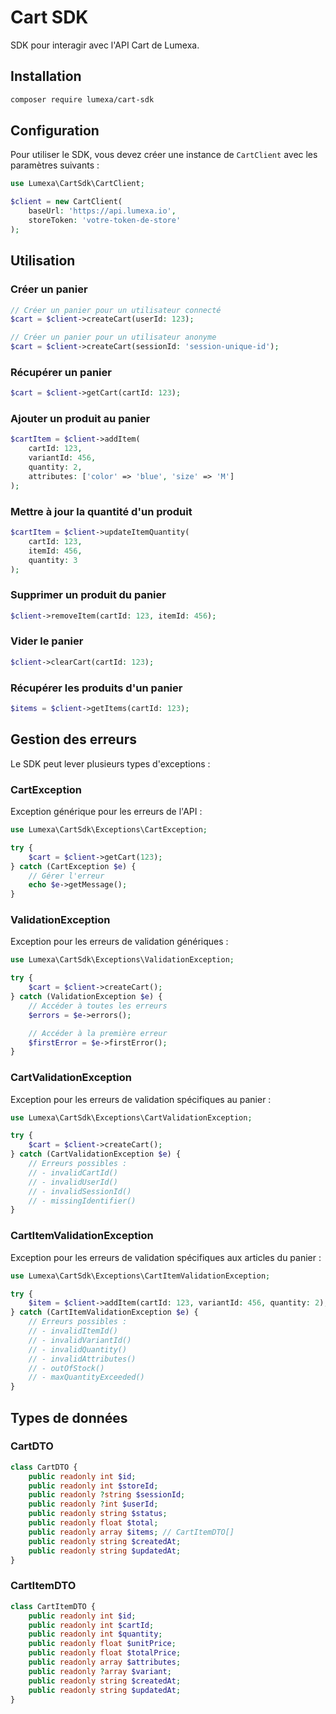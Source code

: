# Cart SDK

SDK pour interagir avec l'API Cart de Lumexa.

## Installation

```bash
composer require lumexa/cart-sdk
```

## Configuration

Pour utiliser le SDK, vous devez créer une instance de `CartClient` avec les paramètres suivants :

```php
use Lumexa\CartSdk\CartClient;

$client = new CartClient(
    baseUrl: 'https://api.lumexa.io',
    storeToken: 'votre-token-de-store'
);
```

## Utilisation

### Créer un panier

```php
// Créer un panier pour un utilisateur connecté
$cart = $client->createCart(userId: 123);

// Créer un panier pour un utilisateur anonyme
$cart = $client->createCart(sessionId: 'session-unique-id');
```

### Récupérer un panier

```php
$cart = $client->getCart(cartId: 123);
```

### Ajouter un produit au panier

```php
$cartItem = $client->addItem(
    cartId: 123,
    variantId: 456,
    quantity: 2,
    attributes: ['color' => 'blue', 'size' => 'M']
);
```

### Mettre à jour la quantité d'un produit

```php
$cartItem = $client->updateItemQuantity(
    cartId: 123,
    itemId: 456,
    quantity: 3
);
```

### Supprimer un produit du panier

```php
$client->removeItem(cartId: 123, itemId: 456);
```

### Vider le panier

```php
$client->clearCart(cartId: 123);
```

### Récupérer les produits d'un panier

```php
$items = $client->getItems(cartId: 123);
```

## Gestion des erreurs

Le SDK peut lever plusieurs types d'exceptions :

### CartException

Exception générique pour les erreurs de l'API :

```php
use Lumexa\CartSdk\Exceptions\CartException;

try {
    $cart = $client->getCart(123);
} catch (CartException $e) {
    // Gérer l'erreur
    echo $e->getMessage();
}
```

### ValidationException

Exception pour les erreurs de validation génériques :

```php
use Lumexa\CartSdk\Exceptions\ValidationException;

try {
    $cart = $client->createCart();
} catch (ValidationException $e) {
    // Accéder à toutes les erreurs
    $errors = $e->errors();

    // Accéder à la première erreur
    $firstError = $e->firstError();
}
```

### CartValidationException

Exception pour les erreurs de validation spécifiques au panier :

```php
use Lumexa\CartSdk\Exceptions\CartValidationException;

try {
    $cart = $client->createCart();
} catch (CartValidationException $e) {
    // Erreurs possibles :
    // - invalidCartId()
    // - invalidUserId()
    // - invalidSessionId()
    // - missingIdentifier()
}
```

### CartItemValidationException

Exception pour les erreurs de validation spécifiques aux articles du panier :

```php
use Lumexa\CartSdk\Exceptions\CartItemValidationException;

try {
    $item = $client->addItem(cartId: 123, variantId: 456, quantity: 2);
} catch (CartItemValidationException $e) {
    // Erreurs possibles :
    // - invalidItemId()
    // - invalidVariantId()
    // - invalidQuantity()
    // - invalidAttributes()
    // - outOfStock()
    // - maxQuantityExceeded()
}
```

## Types de données

### CartDTO

```php
class CartDTO {
    public readonly int $id;
    public readonly int $storeId;
    public readonly ?string $sessionId;
    public readonly ?int $userId;
    public readonly string $status;
    public readonly float $total;
    public readonly array $items; // CartItemDTO[]
    public readonly string $createdAt;
    public readonly string $updatedAt;
}
```

### CartItemDTO

```php
class CartItemDTO {
    public readonly int $id;
    public readonly int $cartId;
    public readonly int $quantity;
    public readonly float $unitPrice;
    public readonly float $totalPrice;
    public readonly array $attributes;
    public readonly ?array $variant;
    public readonly string $createdAt;
    public readonly string $updatedAt;
}
```
